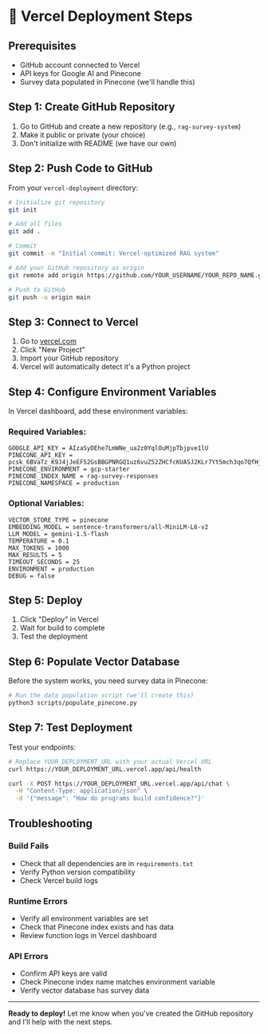 # 🚀 Vercel Deployment Steps

## Prerequisites
- GitHub account connected to Vercel
- API keys for Google AI and Pinecone
- Survey data populated in Pinecone (we'll handle this)

## Step 1: Create GitHub Repository

1. Go to GitHub and create a new repository (e.g., `rag-survey-system`)
2. Make it public or private (your choice)
3. Don't initialize with README (we have our own)

## Step 2: Push Code to GitHub

From your `vercel-deployment` directory:

```bash
# Initialize git repository
git init

# Add all files
git add .

# Commit
git commit -m "Initial commit: Vercel-optimized RAG system"

# Add your GitHub repository as origin
git remote add origin https://github.com/YOUR_USERNAME/YOUR_REPO_NAME.git

# Push to GitHub
git push -u origin main
```

## Step 3: Connect to Vercel

1. Go to [vercel.com](https://vercel.com)
2. Click "New Project"
3. Import your GitHub repository
4. Vercel will automatically detect it's a Python project

## Step 4: Configure Environment Variables

In Vercel dashboard, add these environment variables:

### Required Variables:
```
GOOGLE_API_KEY = AIzaSyDEhe7LmWNe_ua2z0YqlOuMjpTbjpve1lU
PINECONE_API_KEY = pcsk_6BVaTz_K9J4jJeEF52GsBBGPNRGQ1uz6vuZ52ZHCfcKUASJ2KLr7Yt5mch3qo7QfHjH6Ls
PINECONE_ENVIRONMENT = gcp-starter
PINECONE_INDEX_NAME = rag-survey-responses
PINECONE_NAMESPACE = production
```

### Optional Variables:
```
VECTOR_STORE_TYPE = pinecone
EMBEDDING_MODEL = sentence-transformers/all-MiniLM-L6-v2
LLM_MODEL = gemini-1.5-flash
TEMPERATURE = 0.1
MAX_TOKENS = 1000
MAX_RESULTS = 5
TIMEOUT_SECONDS = 25
ENVIRONMENT = production
DEBUG = false
```

## Step 5: Deploy

1. Click "Deploy" in Vercel
2. Wait for build to complete
3. Test the deployment

## Step 6: Populate Vector Database

Before the system works, you need survey data in Pinecone:

```bash
# Run the data population script (we'll create this)
python3 scripts/populate_pinecone.py
```

## Step 7: Test Deployment

Test your endpoints:

```bash
# Replace YOUR_DEPLOYMENT_URL with your actual Vercel URL
curl https://YOUR_DEPLOYMENT_URL.vercel.app/api/health

curl -X POST https://YOUR_DEPLOYMENT_URL.vercel.app/api/chat \
  -H "Content-Type: application/json" \
  -d '{"message": "How do programs build confidence?"}'
```

## Troubleshooting

### Build Fails
- Check that all dependencies are in `requirements.txt`
- Verify Python version compatibility
- Check Vercel build logs

### Runtime Errors
- Verify all environment variables are set
- Check that Pinecone index exists and has data
- Review function logs in Vercel dashboard

### API Errors
- Confirm API keys are valid
- Check Pinecone index name matches environment variable
- Verify vector database has survey data

---

**Ready to deploy!** Let me know when you've created the GitHub repository and I'll help with the next steps.